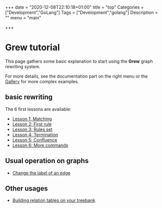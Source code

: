 +++
date = "2020-12-08T22:10:18+01:00"
title = "top"
Categories = ["Development","GoLang"]
Tags = ["Development","golang"]
Description = ""
menu = "main"

+++

# Grew tutorial

This page gathers some basic explanation to start using the **Grew** graph rewriting system.

For more details, see the documentation part on the right menu or the [Gallery](../../gallery/top) for more complex examples.

## basic rewriting

The 6 first lessons are available:

 - [Lesson 1: Matching](../01_matching)
 - [Lesson 2: First rule](../02_first_rule)
 - [Lesson 3: Rules set](../03_rules_set)
 - [Lesson 4: Termination](../04_termination)
 - [Lesson 5: Confluence](../05_confluence)
 - [Lesson 6: More commands](../06_more_commands)

## Usual operation on graphs
 - [Change the label of an edge](../edge_label)

## Other usages
 - [Building relation tables on your treebank](../relation_table)

